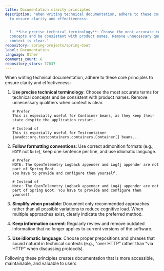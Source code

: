 ```yaml
---
title: Documentation clarity principles
description: 'When writing technical documentation, adhere to these core principles
  to ensure clarity and effectiveness:


  1. **Use precise technical terminology**: Choose the most accurate terms for technical
  concepts and be consistent with product names. Remove unnecessary qualifiers when
  context is clear.'
repository: spring-projects/spring-boot
label: Documentation
language: Other
comments_count: 6
repository_stars: 77637
---
```


When writing technical documentation, adhere to these core principles to ensure clarity and effectiveness:

1. **Use precise technical terminology**: Choose the most accurate terms for technical concepts and be consistent with product names. Remove unnecessary qualifiers when context is clear.

   ```adoc
   # Prefer
   This is especially useful for Container beans, as they keep their state despite the application restart.
   
   # Instead of
   This is especially useful for Testcontainer javadoc:org.testcontainers.containers.Container[] beans...
   ```

2. **Follow formatting conventions**: Use correct admonition formats (e.g., `NOTE` not `Note`), keep one sentence per line, and use idiomatic language.

   ```adoc
   # Prefer
   NOTE: The OpenTelemetry Logback appender and Log4j appender are not part of Spring Boot.
   You have to provide and configure them yourself.
   
   # Instead of
   Note: The OpenTelemetry Logback appender and Log4j appender are not part of Spring Boot. You have to provide and configure them yourself.
   ```

3. **Simplify when possible**: Document only recommended approaches rather than all possible variations to reduce cognitive load. When multiple approaches exist, clearly indicate the preferred method.

4. **Keep information current**: Regularly review and remove outdated information that no longer applies to current versions of the software.

5. **Use idiomatic language**: Choose proper prepositions and phrases that sound natural in technical contexts (e.g., "over HTTP" rather than "via HTTP" when discussing protocols).

Following these principles creates documentation that is more accessible, maintainable, and valuable to users.